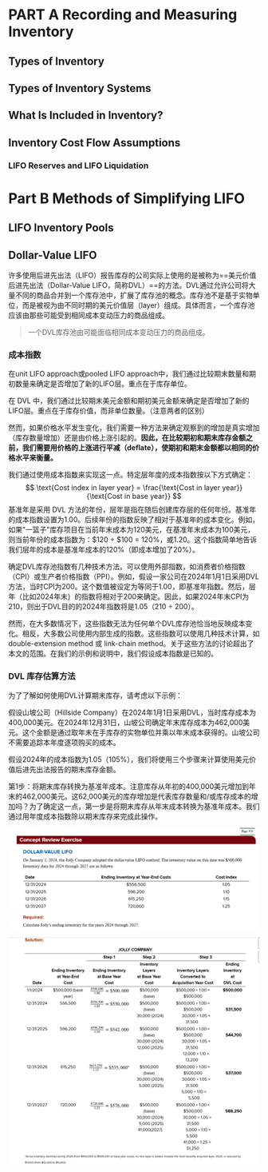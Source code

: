 # PART A Recording and Measuring Inventory

## Types of Inventory





## Types of Inventory Systems



## What Is Included in Inventory?



## Inventory Cost Flow Assumptions



### LIFO Reserves and LIFO Liquidation





# Part B Methods of Simplifying LIFO



## LIFO Inventory Pools





## Dollar-Value LIFO

许多使用后进先出法（LIFO）报告库存的公司实际上使用的是被称为==美元价值后进先出法（Dollar-Value LIFO，简称DVL）==的方法。DVL通过允许公司将大量不同的商品合并到一个库存池中，扩展了库存池的概念。库存池不是基于实物单位，而是被视为由不同时期的美元价值层（layer）组成。具体而言，一个库存池应该由那些可能受到相同成本变动压力的商品组成。

> 一个DVL库存池由可能面临相同成本变动压力的商品组成。

### 成本指数

在unit LIFO approach或pooled LIFO approach中，我们通过比较期末数量和期初数量来确定是否增加了新的LIFO层。重点在于库存单位。

在 DVL 中，我们通过比较期末美元金额和期初美元金额来确定是否增加了新的LIFO层。重点在于库存价值，而非单位数量。（注意两者的区别）

然而，如果价格水平发生变化，我们需要一种方法来确定观察到的增加是真实增加（库存数量增加）还是由价格上涨引起的。**因此，在比较期初和期末库存金额之前，我们需要用价格的上涨进行平减（deflate），使期初和期末金额都以相同的价格水平来衡量。**

我们通过使用成本指数来实现这一点。特定层年度的成本指数按以下方式确定：
$$
\text{Cost index in layer year} = \frac{\text{Cost in layer year}}{\text{Cost in base year}}
$$
基准年是采用 DVL 方法的年份，层年是指在随后创建库存层的任何年份。基准年的成本指数设置为1.00。后续年份的指数反映了相对于基准年的成本变化。例如，如果"一篮子"库存项目在当前年末成本为120美元，在基准年末成本为100美元，则当前年份的成本指数为：$120 ÷ $100 = 120%，或1.20。这个指数简单地告诉我们层年的成本是基准年成本的120%（即成本增加了20%）。

确定DVL库存池指数有几种技术方法。可以使用外部指数，如消费者价格指数（CPI）或生产者价格指数（PPI）。例如，假设一家公司在2024年1月1日采用DVL方法，当时CPI为200。这个数值被设定为等同于1.00，即基准年指数。然后，层年（比如2024年末）的指数将相对于200来确定。因此，如果2024年末CPI为210，则出于DVL目的的2024年指数将是1.05（210 ÷ 200）。

然而，在大多数情况下，这些指数无法为任何单个DVL库存池恰当地反映成本变化。相反，大多数公司使用内部生成的指数。这些指数可以使用几种技术计算，如double-extension method 或 link-chain method。关于这些方法的讨论超出了本文的范围。在我们的示例和说明中，我们假设成本指数是已知的。

### DVL 库存估算方法

为了了解如何使用DVL计算期末库存，请考虑以下示例：

假设山坡公司（Hillside Company）在2024年1月1日采用DVL，当时库存成本为400,000美元。在2024年12月31日，山坡公司确定年末库存成本为462,000美元。这个金额是通过取年末在手库存的实物单位并乘以年末成本获得的。山坡公司不需要追踪本年度逐项购买的成本。

假设2024年的成本指数为1.05（105%），我们将使用三个步骤来计算使用美元价值后进先出法报告的期末库存金额。

第1步：将期末库存转换为基准年成本。注意库存从年初的400,000美元增加到年末的462,000美元。这62,000美元的库存增加是代表库存数量和/或库存成本的增加吗？为了确定这一点，第一步是将期末库存从年末成本转换为基准年成本。我们通过用年度成本指数除以期末库存来完成此操作。









![image-20250327102508466](md-images/image-20250327102508466.png)

![image-20250327102537635](md-images/image-20250327102537635.png)